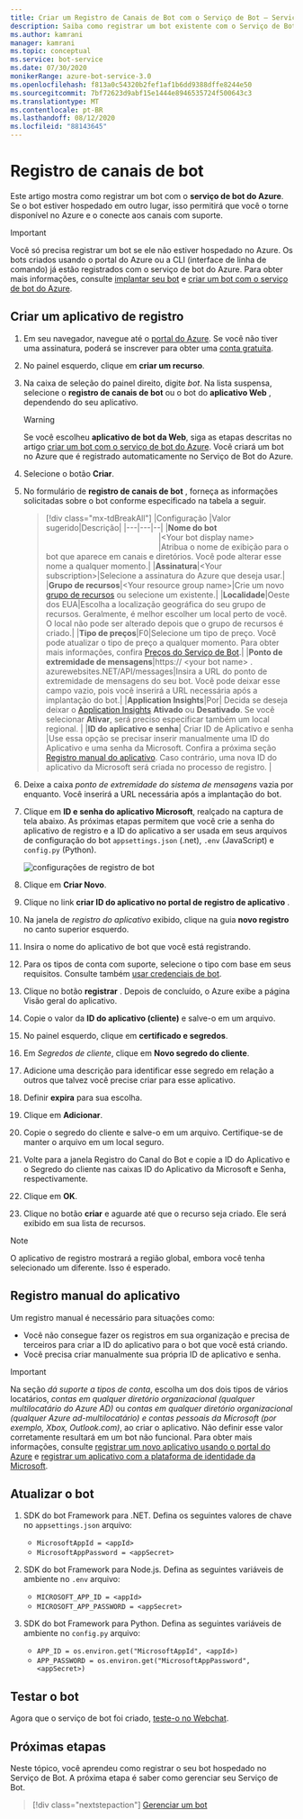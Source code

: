 ```yaml
---
title: Criar um Registro de Canais de Bot com o Serviço de Bot – Serviço de Bot
description: Saiba como registrar um bot existente com o Serviço de Bot.
ms.author: kamrani
manager: kamrani
ms.topic: conceptual
ms.service: bot-service
ms.date: 07/30/2020
monikerRange: azure-bot-service-3.0
ms.openlocfilehash: f813a0c54320b2fef1af1b6dd9388dffe8244e50
ms.sourcegitcommit: 7bf72623d9abf15e1444e8946535724f500643c3
ms.translationtype: MT
ms.contentlocale: pt-BR
ms.lasthandoff: 08/12/2020
ms.locfileid: "88143645"
---
```

# <a name="bot-channels-registration"></a>Registro de canais de bot

Este artigo mostra como registrar um bot com o **serviço de bot do Azure**. Se o bot estiver hospedado em outro lugar, isso permitirá que você o torne disponível no Azure e o conecte aos canais com suporte.

> [!IMPORTANT]
> Você só precisa registrar um bot se ele não estiver hospedado no Azure.
Os bots criados usando o portal do Azure ou a CLI (interface de linha de comando) já estão registrados com o serviço de bot do Azure. Para obter mais informações, consulte [implantar seu bot](bot-builder-deploy-az-cli.md) e [criar um bot com o serviço de bot do Azure](v4sdk/abs-quickstart.md).

## <a name="create-a-registration-application"></a>Criar um aplicativo de registro

1. Em seu navegador, navegue até o [portal do Azure](https://ms.portal.azure.com). Se você não tiver uma assinatura, poderá se inscrever para obter uma <a href="https://azure.microsoft.com/free/" target="_blank">conta gratuita</a>.

1. No painel esquerdo, clique em **criar um recurso**.
1. Na caixa de seleção do painel direito, digite *bot*. Na lista suspensa, selecione o **registro de canais de bot** ou o bot do **aplicativo Web** , dependendo do seu aplicativo.

    > [!WARNING]
    > Se você escolheu **aplicativo de bot da Web**, siga as etapas descritas no artigo [criar um bot com o serviço de bot do Azure](v4sdk/abs-quickstart.md). Você criará um bot no Azure que é registrado automaticamente no Serviço de Bot do Azure.

1. Selecione o botão **Criar**.
1. No formulário de **registro de canais de bot** , forneça as informações solicitadas sobre o bot conforme especificado na tabela a seguir.

    > [!div class="mx-tdBreakAll"]
    >   |Configuração |Valor sugerido|Descrição|
    >   |---|---|--|
    >   |**Nome do bot** <img width="200px"/>|\<Your bot display name><img width="200px"/>|Atribua o nome de exibição para o bot que aparece em canais e diretórios. Você pode alterar esse nome a qualquer momento.|
    >   |**Assinatura**|\<Your subscription>|Selecione a assinatura do Azure que deseja usar.|
    >   |**Grupo de recursos**|\<Your resource group name>|Crie um novo [grupo de recursos](/azure/azure-resource-manager/resource-group-overview#resource-groups) ou selecione um existente.|
    >   |**Localidade**|Oeste dos EUA|Escolha a localização geográfica do seu grupo de recursos. Geralmente, é melhor escolher um local perto de você. O local não pode ser alterado depois que o grupo de recursos é criado.|
    >   |**Tipo de preços**|F0|Selecione um tipo de preço. Você pode atualizar o tipo de preço a qualquer momento. Para obter mais informações, confira [Preços do Serviço de Bot](https://azure.microsoft.com/pricing/details/bot-service/).|
    >   |**Ponto de extremidade de mensagens**|https:// \<your bot name> . azurewebsites.NET/API/messages|Insira a URL do ponto de extremidade de mensagens do seu bot. Você pode deixar esse campo vazio, pois você inserirá a URL necessária após a implantação do bot.|
    >   |**Application Insights**|Por| Decida se deseja deixar o [Application Insights](bot-service-manage-analytics.md) **Ativado** ou **Desativado**. Se você selecionar **Ativar**, será preciso especificar também um local regional. |
    >   |**ID do aplicativo e senha**| Criar ID de Aplicativo e senha |Use essa opção se precisar inserir manualmente uma ID do Aplicativo e uma senha da Microsoft. Confira a próxima seção [Registro manual do aplicativo](#manual-app-registration). Caso contrário, uma nova ID do aplicativo da Microsoft será criada no processo de registro. |

1. Deixe a caixa *ponto de extremidade do sistema de mensagens* vazia por enquanto. Você inserirá a URL necessária após a implantação do bot.
1. Clique em **ID e senha do aplicativo Microsoft**, realçado na captura de tela abaixo.  As próximas etapas permitem que você crie a senha do aplicativo de registro e a ID do aplicativo a ser usada em seus arquivos de configuração do bot `appsettings.json` (.net), `.env` (JavaScript) e `config.py` (Python).

    ![configurações de registro de bot](media/azure-bot-quickstarts/bot-channels-registration-settings.png)

1. Clique em **Criar Novo**.
1. Clique no link **criar ID do aplicativo no portal de registro de aplicativo** .
1. Na janela de *registro do aplicativo* exibido, clique na guia **novo registro** no canto superior esquerdo.
1. Insira o nome do aplicativo de bot que você está registrando.
1. Para os tipos de conta com suporte, selecione o tipo com base em seus requisitos. Consulte também [usar credenciais de bot](bot-service-debug-emulator.md#use-bot-credentials).
1. Clique no botão **registrar** . Depois de concluído, o Azure exibe a página Visão geral do aplicativo.
1. Copie o valor da **ID do aplicativo (cliente)** e salve-o em um arquivo.
1. No painel esquerdo, clique em **certificado e segredos**.
1. Em *Segredos de cliente*, clique em **Novo segredo do cliente**.
1. Adicione uma descrição para identificar esse segredo em relação a outros que talvez você precise criar para esse aplicativo.
1. Definir **expira** para sua escolha.
1. Clique em **Adicionar**.
1. Copie o segredo do cliente e salve-o em um arquivo. Certifique-se de manter o arquivo em um local seguro.
1. Volte para a janela Registro do Canal do Bot e copie a ID do Aplicativo e o Segredo do cliente nas caixas ID do Aplicativo da Microsoft e Senha, respectivamente.
1. Clique em **OK**.
1. Clique no botão **criar** e aguarde até que o recurso seja criado. Ele será exibido em sua lista de recursos.

> [!NOTE]
> O aplicativo de registro mostrará a região global, embora você tenha selecionado um diferente. Isso é esperado.

## <a name="manual-app-registration"></a>Registro manual do aplicativo

Um registro manual é necessário para situações como:

- Você não consegue fazer os registros em sua organização e precisa de terceiros para criar a ID do aplicativo para o bot que você está criando.
- Você precisa criar manualmente sua própria ID de aplicativo e senha.

> [!IMPORTANT]
> Na seção *dá suporte a tipos de conta*, escolha um dos dois tipos de vários locatários, *contas em qualquer diretório organizacional (qualquer multilocatário do Azure AD)* ou *contas em qualquer diretório organizacional (qualquer Azure ad-multilocatário) e contas pessoais da Microsoft (por exemplo, Xbox, Outlook.com)*, ao criar o aplicativo. Não definir esse valor corretamente resultará em um bot não funcional. Para obter mais informações, consulte [registrar um novo aplicativo usando o portal do Azure](https://docs.microsoft.com/azure/active-directory/develop/quickstart-register-app#register-a-new-application-using-the-azure-portal) e [registrar um aplicativo com a plataforma de identidade da Microsoft](https://docs.microsoft.com/azure/active-directory/develop/quickstart-register-app#register-a-new-application-using-the-azure-portal).

## <a name="update-the-bot"></a>Atualizar o bot

1. SDK do bot Framework para .NET. Defina os seguintes valores de chave no `appsettings.json` arquivo:
    - `MicrosoftAppId = <appId>`
    - `MicrosoftAppPassword = <appSecret>`

1. SDK do bot Framework para Node.js. Defina as seguintes variáveis de ambiente no `.env` arquivo:
    - `MICROSOFT_APP_ID = <appId>`
    - `MICROSOFT_APP_PASSWORD = <appSecret>`

1. SDK do bot Framework para Python. Defina as seguintes variáveis de ambiente no `config.py` arquivo:
    - `APP_ID = os.environ.get("MicrosoftAppId", <appId>)`
    - `APP_PASSWORD = os.environ.get("MicrosoftAppPassword", <appSecret>)`

## <a name="test-the-bot"></a>Testar o bot

Agora que o serviço de bot foi criado, [teste-o no Webchat](v4sdk/abs-quickstart.md#test-the-bot).

## <a name="next-steps"></a>Próximas etapas

Neste tópico, você aprendeu como registrar o seu bot hospedado no Serviço de Bot. A próxima etapa é saber como gerenciar seu Serviço de Bot.

> [!div class="nextstepaction"]
> [Gerenciar um bot](bot-service-manage-overview.md)
